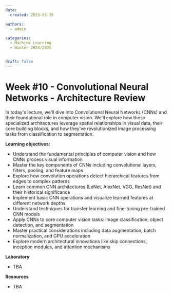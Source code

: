 ```yaml
---
date:
  created: 2025-01-16

authors:
  - admin

categories:
  - Machine Learning
  - Winter 2024/2025


draft: false
---
```


# Week #10 - Convolutional Neural Networks - Architecture Review

In today's lecture, we'll dive into Convolutional Neural Networks (CNNs) and their foundational role in computer vision. We'll explore how these specialized architectures leverage spatial relationships in visual data, their core building blocks, and how they've revolutionized image processing tasks from classification to segmentation.

<!-- more -->

**Learning objectives:**

- Understand the fundamental principles of computer vision and how CNNs process visual information
- Master the key components of CNNs including convolutional layers, filters, pooling, and feature maps
- Explore how convolution operations detect hierarchical features from edges to complex patterns
- Learn common CNN architectures (LeNet, AlexNet, VGG, ResNet) and their historical significance
- Implement basic CNN operations and visualize learned features at different network depths
- Understand techniques for transfer learning and fine-tuning pre-trained CNN models
- Apply CNNs to core computer vision tasks: image classification, object detection, and segmentation
- Master practical considerations including data augmentation, batch normalization, and GPU acceleration
- Explore modern architectural innovations like skip connections, inception modules, and attention mechanisms

**Laboratory**
- TBA

**Resources**
- TBA
